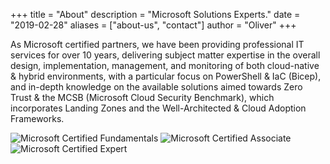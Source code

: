 +++
title = "About"
description = "Microsoft Solutions Experts."
date = "2019-02-28"
aliases = ["about-us", "contact"]
author = "Oliver"
+++

As Microsoft certified partners, we have been providing professional IT services for over 10 years, delivering subject matter expertise in the overall design, implementation, management, and monitoring of both cloud-native & hybrid environments, with a particular focus on PowerShell & IaC (Bicep), and in-depth knowledge on the available solutions aimed towards Zero Trust & the MCSB (Microsoft Cloud Security Benchmark), which incorporates Landing Zones and the Well-Architected & Cloud Adoption Frameworks.

![Microsoft Certified Fundamentals](/img/about/microsoft-certified-fundamentals-badge.svg "title'1") ![Microsoft Certified Associate](/img/about/microsoft-certified-associate-badge.svg "title'2") ![Microsoft Certified Expert](/img/about/microsoft-certified-expert-badge.svg "title'3")
